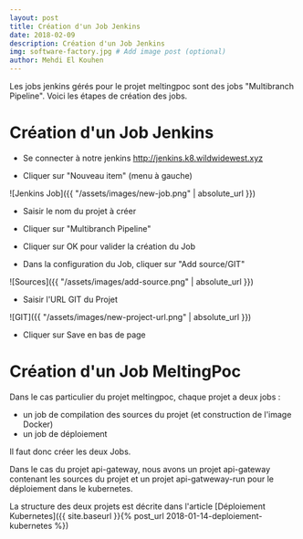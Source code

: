 ```yaml
---
layout: post
title: Création d'un Job Jenkins
date: 2018-02-09
description: Création d'un Job Jenkins
img: software-factory.jpg # Add image post (optional)
author: Mehdi El Kouhen
---
```


Les jobs jenkins gérés pour le projet meltingpoc sont des jobs "Multibranch Pipeline". Voici les étapes de création des jobs.

# Création d'un Job Jenkins 

* Se connecter à notre jenkins http://jenkins.k8.wildwidewest.xyz

* Cliquer sur "Nouveau item" (menu à gauche)

![Jenkins Job]({{ "/assets/images/new-job.png" | absolute_url }})

* Saisir le nom du projet à créer

* Cliquer sur "Multibranch Pipeline"

* Cliquer sur OK pour valider la création du Job

* Dans la configuration du Job, cliquer sur "Add source/GIT"

![Sources]({{ "/assets/images/add-source.png" | absolute_url }})

* Saisir l'URL GIT du Projet

![GIT]({{ "/assets/images/new-project-url.png" | absolute_url }})

* Cliquer sur Save en bas de page

# Création d'un Job MeltingPoc

Dans le cas particulier du projet meltingpoc, chaque projet a deux jobs :

* un job de compilation des sources du projet (et construction de l'image Docker)
* un job de déploiement 

Il faut donc créer les deux Jobs.

Dans le cas du projet api-gateway, nous avons un projet api-gateway contenant les sources du projet et un projet api-gatweway-run pour le déploiement dans le kubernetes.

La structure des deux projets est décrite dans l'article [Déploiement Kubernetes]({{ site.baseurl }}{% post_url 2018-01-14-deploiement-kubernetes %})